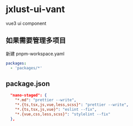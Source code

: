 # jxlust-ui-vant

vue3 ui component

## 如果需要管理多项目

新建 pnpm-workspace.yaml

```yaml
packages:
  - 'packages/*'
```

## package.json

```json
  "nano-staged": {
    "*.md": "prettier --write",
    "*.{ts,tsx,js,vue,less,scss}": "prettier --write",
    "*.{ts,tsx,js,vue}": "eslint --fix",
    "*.{vue,css,less,scss}": "stylelint --fix"
  },
```

